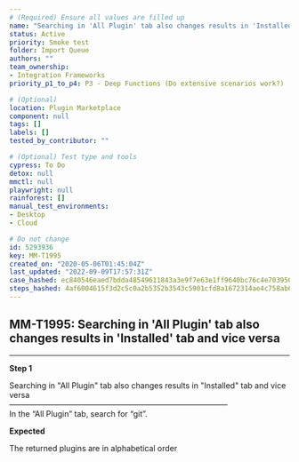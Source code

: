 ```yaml
---
# (Required) Ensure all values are filled up
name: "Searching in 'All Plugin' tab also changes results in 'Installed' tab and vice versa"
status: Active
priority: Smoke test
folder: Import Queue
authors: ""
team_ownership:
- Integration Frameworks
priority_p1_to_p4: P3 - Deep Functions (Do extensive scenarios work?)

# (Optional)
location: Plugin Marketplace
component: null
tags: []
labels: []
tested_by_contributor: ""

# (Optional) Test type and tools
cypress: To Do
detox: null
mmctl: null
playwright: null
rainforest: []
manual_test_environments:
- Desktop
- Cloud

# Do not change
id: 5293936
key: MM-T1995
created_on: "2020-05-06T01:45:04Z"
last_updated: "2022-09-09T17:57:31Z"
case_hashed: ec840546eaed7bdda48549611843a3e9f7e63e1ff9640bc76c4e70395065a91e06ad8e13299717a3d35ffb5f2b593bfe
steps_hashed: 4af6004615f3d2c5c0a2b5352b3543c5901cfd8a1672314ae4c758ab634f05d985e1183a4e37907c92bcdfe41c487cf0
---
```


<!-- (Auto-generated) Based on frontmatter's "key" and "name" -->

## MM-T1995: Searching in 'All Plugin' tab also changes results in 'Installed' tab and vice versa

---

**Step 1**

Searching in "All Plugin" tab also changes results in "Installed" tab and vice versa\
————————————————————————————\
In the “All Plugin” tab, search for “git”.

**Expected**

The returned plugins are in alphabetical order
